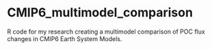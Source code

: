 # CMIP6_multimodel_comparison
R code for my research creating a multimodel comparison of POC flux changes in CMIP6 Earth System Models. 
